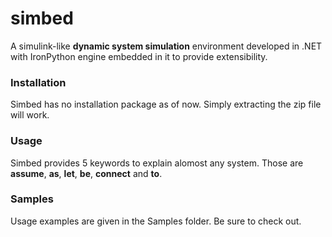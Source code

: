 # simbed
A simulink-like <b>dynamic system simulation</b> environment developed in .NET with IronPython engine embedded in it to provide extensibility.

<h3>Installation</h3>
Simbed has no installation package as of now. Simply extracting the zip file will work. 

<h3>Usage</h3>
Simbed provides 5 keywords to explain alomost any system. Those are <b>assume</b>, <b>as</b>, <b>let</b>, <b>be</b>, <b>connect</b> and <b>to</b>.

<h3> Samples</h3>
Usage examples are given in the Samples folder. Be sure to check out.

